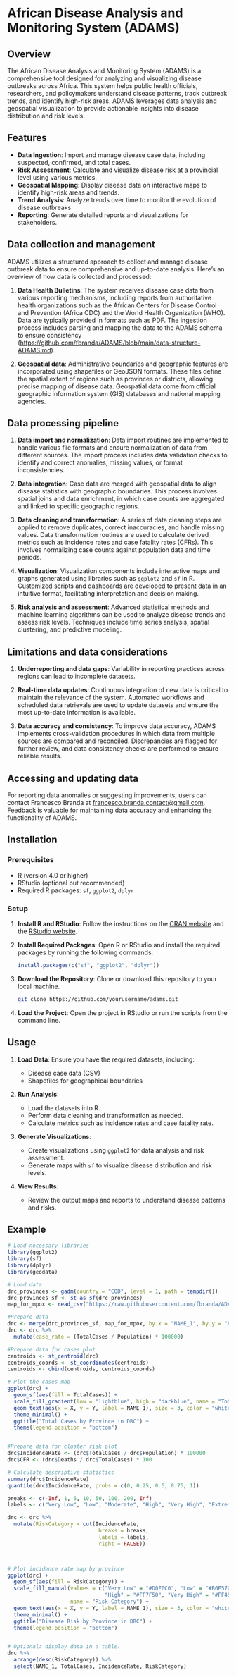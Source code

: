 # African Disease Analysis and Monitoring System (ADAMS)

## Overview

The African Disease Analysis and Monitoring System (ADAMS) is a comprehensive tool designed for analyzing and visualizing disease outbreaks across Africa. This system helps public health officials, researchers, and policymakers understand disease patterns, track outbreak trends, and identify high-risk areas. ADAMS leverages data analysis and geospatial visualization to provide actionable insights into disease distribution and risk levels.

## Features

- **Data Ingestion**: Import and manage disease case data, including suspected, confirmed, and total cases.
- **Risk Assessment**: Calculate and visualize disease risk at a provincial level using various metrics.
- **Geospatial Mapping**: Display disease data on interactive maps to identify high-risk areas and trends.
- **Trend Analysis**: Analyze trends over time to monitor the evolution of disease outbreaks.
- **Reporting**: Generate detailed reports and visualizations for stakeholders.

## Data collection and management
ADAMS utilizes a structured approach to collect and manage disease outbreak data to ensure comprehensive and up-to-date analysis. Here’s an overview of how data is collected and processed:

1. **Data Health Bulletins**: The system receives disease case data from various reporting mechanisms, including reports from authoritative health organizations such as the African Centers for Disease Control and Prevention (Africa CDC) and the World Health Organization (WHO). Data are typically provided in formats such as PDF. The ingestion process includes parsing and mapping the data to the ADAMS schema to ensure consistency (https://github.com/fbranda/ADAMS/blob/main/data-structure-ADAMS.md).

2. **Geospatial data**: Administrative boundaries and geographic features are incorporated using shapefiles or GeoJSON formats. These files define the spatial extent of regions such as provinces or districts, allowing precise mapping of disease data. Geospatial data come from official geographic information system (GIS) databases and national mapping agencies.


## Data processing pipeline
1. **Data import and normalization**: Data import routines are implemented to handle various file formats and ensure normalization of data from different sources. The import process includes data validation checks to identify and correct anomalies, missing values, or format inconsistencies.

2. **Data integration**: Case data are merged with geospatial data to align disease statistics with geographic boundaries. This process involves spatial joins and data enrichment, in which case counts are aggregated and linked to specific geographic regions.

3. **Data cleaning and transformation**: A series of data cleaning steps are applied to remove duplicates, correct inaccuracies, and handle missing values. Data transformation routines are used to calculate derived metrics such as incidence rates and case fatality rates (CFRs). This involves normalizing case counts against population data and time periods.

4. **Visualization**: Visualization components include interactive maps and graphs generated using libraries such as `ggplot2` and `sf` in R. Customized scripts and dashboards are developed to present data in an intuitive format, facilitating interpretation and decision making.

5. **Risk analysis and assessment**: Advanced statistical methods and machine learning algorithms can be used to analyze disease trends and assess risk levels. Techniques include time series analysis, spatial clustering, and predictive modeling. 


## Limitations and data considerations
1. **Underreporting and data gaps**: Variability in reporting practices across regions can lead to incomplete datasets. 

2. **Real-time data updates**: Continuous integration of new data is critical to maintain the relevance of the system. Automated workflows and scheduled data retrievals are used to update datasets and ensure the most up-to-date information is available.

3. **Data accuracy and consistency**: To improve data accuracy, ADAMS implements cross-validation procedures in which data from multiple sources are compared and reconciled. Discrepancies are flagged for further review, and data consistency checks are performed to ensure reliable results.

## Accessing and updating data
For reporting data anomalies or suggesting improvements, users can contact Francesco Branda at francesco.branda.contact@gmail.com. Feedback is valuable for maintaining data accuracy and enhancing the functionality of ADAMS.


## Installation

### Prerequisites

- R (version 4.0 or higher)
- RStudio (optional but recommended)
- Required R packages: `sf`, `ggplot2`, `dplyr`

### Setup

1. **Install R and RStudio**: Follow the instructions on the [CRAN website](https://cran.r-project.org/) and the [RStudio website](https://rstudio.com/products/rstudio/download/).

2. **Install Required Packages**: Open R or RStudio and install the required packages by running the following commands:
    ```r
    install.packages(c("sf", "ggplot2", "dplyr"))
    ```

3. **Download the Repository**: Clone or download this repository to your local machine.
    ```bash
    git clone https://github.com/yourusername/adams.git
    ```

4. **Load the Project**: Open the project in RStudio or run the scripts from the command line.

## Usage

1. **Load Data**: Ensure you have the required datasets, including:
   - Disease case data (CSV)
   - Shapefiles for geographical boundaries

2. **Run Analysis**:
   - Load the datasets into R.
   - Perform data cleaning and transformation as needed.
   - Calculate metrics such as incidence rates and case fatality rate.

3. **Generate Visualizations**:
   - Create visualizations using `ggplot2` for data analysis and risk assessment.
   - Generate maps with `sf` to visualize disease distribution and risk levels.

4. **View Results**:
   - Review the output maps and reports to understand disease patterns and risks.

## Example

```r
# Load necessary libraries
library(ggplot2)
library(sf)
library(dplyr)
library(geodata)

# Load data
drc_provinces <- gadm(country = "COD", level = 1, path = tempdir())
drc_provinces_sf <- st_as_sf(drc_provinces)
map_for_mpox <- read_csv("https://raw.githubusercontent.com/fbranda/ADAMS/main/surveillance/2024/Mpox/DRC/latest-DRC-by-province.csv")

#Prepare data
drc <- merge(drc_provinces_sf, map_for_mpox, by.x = "NAME_1", by.y = "Province")
drc <- drc %>%
  mutate(case_rate = (TotalCases / Population) * 100000)  

#Prepare data for cases plot
centroids <- st_centroid(drc)
centroids_coords <- st_coordinates(centroids)
centroids <- cbind(centroids, centroids_coords)

# Plot the cases map
ggplot(drc) +
  geom_sf(aes(fill = TotalCases)) +
  scale_fill_gradient(low = "lightblue", high = "darkblue", name = "Total Cases") +
  geom_text(aes(x = X, y = Y, label = NAME_1), size = 3, color = "white", data = centroids, check_overlap = TRUE) +
  theme_minimal() +
  ggtitle("Total Cases by Province in DRC") +
  theme(legend.position = "bottom")


#Prepare data for cluster risk plot
drc$IncidenceRate <- (drc$TotalCases / drc$Population) * 100000
drc$CFR <- (drc$Deaths / drc$TotalCases) * 100

# Calculate descriptive statistics
summary(drc$IncidenceRate)
quantile(drc$IncidenceRate, probs = c(0, 0.25, 0.5, 0.75, 1))

breaks <- c(-Inf, 1, 5, 10, 50, 100, 200, Inf)
labels <- c("Very Low", "Low", "Moderate", "High", "Very High", "Extreme", "Outlier")

drc <- drc %>%
  mutate(RiskCategory = cut(IncidenceRate,
                             breaks = breaks,
                             labels = labels,
                             right = FALSE))



# Plot incidence rate map by province
ggplot(drc) +
  geom_sf(aes(fill = RiskCategory)) +
  scale_fill_manual(values = c("Very Low" = "#D0F0C0", "Low" = "#B0E57C", "Moderate" = "#FFFF00", 
                               "High" = "#FF7F50", "Very High" = "#FF4500", "Extreme" = "#FF0000", "Outlier" = "#8B0000"),
                    name = "Risk Category") +
  geom_text(aes(x = X, y = Y, label = NAME_1), size = 3, color = "white", data = centroids, check_overlap = TRUE) +
  theme_minimal() +
  ggtitle("Disease Risk by Province in DRC") +
  theme(legend.position = "bottom")


# Optional: display data in a table.
drc %>%
  arrange(desc(RiskCategory)) %>%
  select(NAME_1, TotalCases, IncidenceRate, RiskCategory)

